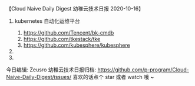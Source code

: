 【Cloud Naive Daily Digest 幼稚云技术日报 2020-10-16】

1. kubernetes 自动化运维平台
    1. https://github.com/Tencent/bk-cmdb
    1. https://github.com/tkestack/tke
    1. https://github.com/kubesphere/kubesphere


2. 


3. 


今日编辑: Zeusro
幼稚云技术日报归档: 
https://github.com/p-program/Cloud-Naive-Daily-Digest/issues/
喜欢的话点个 star 或者 watch 哦 ~
